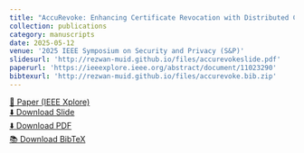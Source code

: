 ```yaml
---
title: "AccuRevoke: Enhancing Certificate Revocation with Distributed Cryptographic Accumulators"
collection: publications
category: manuscripts
date: 2025-05-12
venue: '2025 IEEE Symposium on Security and Privacy (S&P)'
slidesurl: 'http://rezwan-muid.github.io/files/accurevokeslide.pdf'
paperurl: 'https://ieeexplore.ieee.org/abstract/document/11023290'
bibtexurl: 'http://rezwan-muid.github.io/files/accurevoke.bib.zip'
---
```


[📄 Paper (IEEE Xplore)](https://ieeexplore.ieee.org/abstract/document/11023290)  
[⬇️ Download Slide](http://rezwan-muid.github.io/files/accurevokeslide.pdf)  
[⬇️ Download PDF](http://rezwan-muid.github.io/files/AccuRevoke_Enhancing_Certificate_Revocation_with_Distributed_Cryptographic_Accumulators.pdf)  
[📚 Download BibTeX](http://rezwan-muid.github.io/files/accurevoke.bib.zip)
